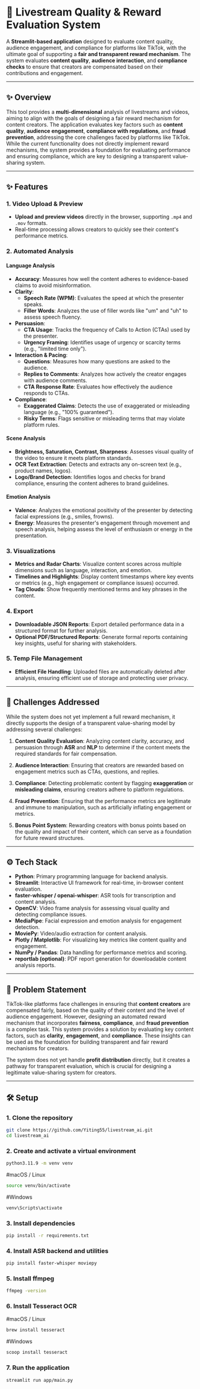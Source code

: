 # 🎥 **Livestream Quality & Reward Evaluation System**

A **Streamlit-based application** designed to evaluate content quality, audience engagement, and compliance for platforms like TikTok, with the ultimate goal of supporting a **fair and transparent reward mechanism**. The system evaluates **content quality**, **audience interaction**, and **compliance checks** to ensure that creators are compensated based on their contributions and engagement.

---

## ✨ **Overview**

This tool provides a **multi-dimensional** analysis of livestreams and videos, aiming to align with the goals of designing a fair reward mechanism for content creators. The application evaluates key factors such as **content quality**, **audience engagement**, **compliance with regulations**, and **fraud prevention**, addressing the core challenges faced by platforms like TikTok. While the current functionality does not directly implement reward mechanisms, the system provides a foundation for evaluating performance and ensuring compliance, which are key to designing a transparent value-sharing system.

---

## ✨ **Features**

### **1. Video Upload & Preview**
- **Upload and preview videos** directly in the browser, supporting `.mp4` and `.mov` formats.
- Real-time processing allows creators to quickly see their content's performance metrics.

### **2. Automated Analysis**

#### **Language Analysis**
- **Accuracy**: Measures how well the content adheres to evidence-based claims to avoid misinformation.
- **Clarity**:
  - **Speech Rate (WPM)**: Evaluates the speed at which the presenter speaks.
  - **Filler Words**: Analyzes the use of filler words like "um" and "uh" to assess speech fluency.
- **Persuasion**:
  - **CTA Usage**: Tracks the frequency of Calls to Action (CTAs) used by the presenter.
  - **Urgency Framing**: Identifies usage of urgency or scarcity terms (e.g., "limited time only").
- **Interaction & Pacing**:
  - **Questions**: Measures how many questions are asked to the audience.
  - **Replies to Comments**: Analyzes how actively the creator engages with audience comments.
  - **CTA Response Rate**: Evaluates how effectively the audience responds to CTAs.
- **Compliance**:
  - **Exaggerated Claims**: Detects the use of exaggerated or misleading language (e.g., "100% guaranteed").
  - **Risky Terms**: Flags sensitive or misleading terms that may violate platform rules.

#### **Scene Analysis**
- **Brightness, Saturation, Contrast, Sharpness**: Assesses visual quality of the video to ensure it meets platform standards.
- **OCR Text Extraction**: Detects and extracts any on-screen text (e.g., product names, logos).
- **Logo/Brand Detection**: Identifies logos and checks for brand compliance, ensuring the content adheres to brand guidelines.

#### **Emotion Analysis**
- **Valence**: Analyzes the emotional positivity of the presenter by detecting facial expressions (e.g., smiles, frowns).
- **Energy**: Measures the presenter's engagement through movement and speech analysis, helping assess the level of enthusiasm or energy in the presentation.

### **3. Visualizations**
- **Metrics and Radar Charts**: Visualize content scores across multiple dimensions such as language, interaction, and emotion.
- **Timelines and Highlights**: Display content timestamps where key events or metrics (e.g., high engagement or compliance issues) occurred.
- **Tag Clouds**: Show frequently mentioned terms and key phrases in the content.

### **4. Export**
- **Downloadable JSON Reports**: Export detailed performance data in a structured format for further analysis.
- **Optional PDF/Structured Reports**: Generate formal reports containing key insights, useful for sharing with stakeholders.

### **5. Temp File Management**
- **Efficient File Handling**: Uploaded files are automatically deleted after analysis, ensuring efficient use of storage and protecting user privacy.

---

## 🚧 **Challenges Addressed**

While the system does not yet implement a full reward mechanism, it directly supports the design of a transparent value-sharing model by addressing several challenges:

1. **Content Quality Evaluation**: Analyzing content clarity, accuracy, and persuasion through **ASR** and **NLP** to determine if the content meets the required standards for fair compensation.
  
2. **Audience Interaction**: Ensuring that creators are rewarded based on engagement metrics such as CTAs, questions, and replies.

3. **Compliance**: Detecting problematic content by flagging **exaggeration** or **misleading claims**, ensuring creators adhere to platform regulations.

4. **Fraud Prevention**: Ensuring that the performance metrics are legitimate and immune to manipulation, such as artificially inflating engagement or metrics.

5. **Bonus Point System**: Rewarding creators with bonus points based on the quality and impact of their content, which can serve as a foundation for future reward structures.

---


## ⚙️ **Tech Stack**

- **Python**: Primary programming language for backend analysis.
- **Streamlit**: Interactive UI framework for real-time, in-browser content evaluation.
- **faster-whisper / openai-whisper**: ASR tools for transcription and content analysis.
- **OpenCV**: Video frame analysis for assessing visual quality and detecting compliance issues.
- **MediaPipe**: Facial expression and emotion analysis for engagement detection.
- **MoviePy**: Video/audio extraction for content analysis.
- **Plotly / Matplotlib**: For visualizing key metrics like content quality and engagement.
- **NumPy / Pandas**: Data handling for performance metrics and scoring.
- **reportlab (optional)**: PDF report generation for downloadable content analysis reports.

---

## 🚩 **Problem Statement**

TikTok-like platforms face challenges in ensuring that **content creators** are compensated fairly, based on the quality of their content and the level of audience engagement. However, designing an automated reward mechanism that incorporates **fairness**, **compliance**, and **fraud prevention** is a complex task. This system provides a solution by evaluating key content factors, such as **clarity**, **engagement**, and **compliance**. These insights can be used as the foundation for building transparent and fair reward mechanisms for creators.

The system does not yet handle **profit distribution** directly, but it creates a pathway for transparent evaluation, which is crucial for designing a legitimate value-sharing system for creators.

---

## 🛠️ **Setup**

### 1. Clone the repository
```bash
git clone https://github.com/Yiting55/livestream_ai.git
cd livestream_ai
```

### 2. Create and activate a virtual environment
```bash
python3.11.9 -m venv venv
```
#macOS / Linux
```bash
source venv/bin/activate
```
#Windows
```bash
venv\Scripts\activate
```
### 3. Install dependencies
```bash
pip install -r requirements.txt
```
### 4. Install ASR backend and utilities
```bash
pip install faster-whisper moviepy
```
### 5. Install ffmpeg
```bash
ffmpeg -version
```
### 6. Install Tesseract OCR
#macOS / Linux
```bash
brew install tesseract
```
#Windows
```bash
scoop install tesseract
```
### 7. Run the application
```bash
streamlit run app/main.py
```

